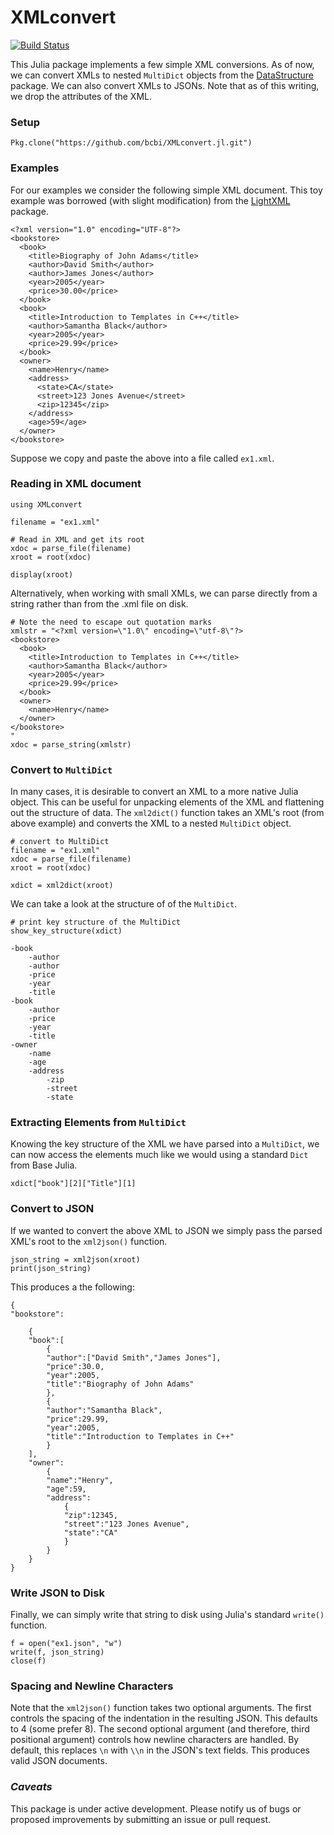 
# XMLconvert
[![Build Status](https://travis-ci.org/bcbi/XMLconvert.jl.svg?branch=master)](https://travis-ci.org/bcbi/XMLconvert.jl)

This Julia package implements a few simple XML conversions. As of now, we can convert XMLs to nested `MultiDict` objects from the [DataStructure](https://github.com/JuliaLang/DataStructures.jl) package. We can also convert XMLs to JSONs. Note that as of this writing, we drop the attributes of the XML.


### Setup
```{Julia}
Pkg.clone("https://github.com/bcbi/XMLconvert.jl.git")
```

### Examples
For our examples we consider the following simple XML document. This toy example was borrowed (with slight modification) from the [LightXML](https://github.com/JuliaLang/LightXML.jl) package.
```{XML}
<?xml version="1.0" encoding="UTF-8"?>
<bookstore>
  <book>
    <title>Biography of John Adams</title>
    <author>David Smith</author>
    <author>James Jones</author>
    <year>2005</year>
    <price>30.00</price>
  </book>
  <book>
    <title>Introduction to Templates in C++</title>
    <author>Samantha Black</author>
    <year>2005</year>
    <price>29.99</price>
  </book>
  <owner>
    <name>Henry</name>
    <address>
      <state>CA</state>
      <street>123 Jones Avenue</street>
      <zip>12345</zip>
    </address>
    <age>59</age>
  </owner>
</bookstore>
```

Suppose we copy and paste the above into a file called `ex1.xml`.

### Reading in XML document
```{Julia}
using XMLconvert

filename = "ex1.xml"

# Read in XML and get its root
xdoc = parse_file(filename)
xroot = root(xdoc)

display(xroot)
```

Alternatively, when working with small XMLs, we can parse directly from a string rather than from the .xml file on disk.
```{Julia}
# Note the need to escape out quotation marks
xmlstr = "<?xml version=\"1.0\" encoding=\"utf-8\"?>
<bookstore>
  <book>
    <title>Introduction to Templates in C++</title>
    <author>Samantha Black</author>
    <year>2005</year>
    <price>29.99</price>
  </book>
  <owner>
    <name>Henry</name>
  </owner>
</bookstore>
"
xdoc = parse_string(xmlstr)
```


### Convert to `MultiDict`
In many cases, it is desirable to convert an XML to a more native Julia object. This can be useful for unpacking elements of the XML and flattening out the structure of data. The `xml2dict()` function takes an XML's root (from above example) and converts the XML to a nested `MultiDict` object.

```{Julia}
# convert to MultiDict
filename = "ex1.xml"
xdoc = parse_file(filename)
xroot = root(xdoc)

xdict = xml2dict(xroot)
```
We can take a look at the structure of of the `MultiDict`.
```{Julia}
# print key structure of the MultiDict
show_key_structure(xdict)
```

```
-book
    -author
    -author
    -price
    -year
    -title
-book
    -author
    -price
    -year
    -title
-owner
    -name
    -age
    -address
        -zip
        -street
        -state
```

### Extracting Elements from `MultiDict`
Knowing the key structure of the XML we have parsed into a `MultiDict`, we can now access the elements much like we would using a standard `Dict` from Base Julia.
```{Julia}
xdict["book"][2]["Title"][1]
```

### Convert to JSON
If we wanted to convert the above XML to JSON we simply pass the parsed XML's root to the `xml2json()` function.
```{Julia}
json_string = xml2json(xroot)
print(json_string)
```

This produces a the following:
```{JSON}
{
"bookstore":

    {
    "book":[
        {
        "author":["David Smith","James Jones"],
        "price":30.0,
        "year":2005,
        "title":"Biography of John Adams"
        },
        {
        "author":"Samantha Black",
        "price":29.99,
        "year":2005,
        "title":"Introduction to Templates in C++"
        }
    ],
    "owner":
        {
        "name":"Henry",
        "age":59,
        "address":
            {
            "zip":12345,
            "street":"123 Jones Avenue",
            "state":"CA"
            }
        }
    }
}
```

### Write JSON to Disk
Finally, we can simply write that string to disk using Julia's standard `write()` function.
```{Julia}
f = open("ex1.json", "w")
write(f, json_string)
close(f)
```

### Spacing and Newline Characters
Note that the `xml2json()` function takes two optional arguments. The first controls the spacing of the indentation in the resulting JSON. This defaults to 4 (some prefer 8). The second optional argument (and therefore, third positional argument) controls how newline characters are handled. By default, this replaces `\n` with `\\n` in the JSON's text fields. This produces valid JSON documents.


### _Caveats_
This package is under active development. Please notify us of bugs or proposed improvements by submitting an issue or pull request.
